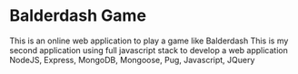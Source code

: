 # Balderdash Game
This is an online web application to play a game like Balderdash
This is my second application using full javascript stack to develop a web application
NodeJS, Express, MongoDB, Mongoose, Pug, Javascript, JQuery
